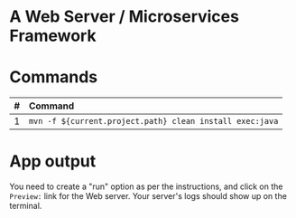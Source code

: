 
# A Web Server / Microservices Framework

# Commands

| #       | Command           | 
| :------------- |:------------- |
| 1      | `mvn -f ${current.project.path} clean install exec:java` |

# App output

You need to create a "run" option as per the instructions, and click on the `Preview:` link
for the Web server.  Your server's logs should show up on the terminal.

